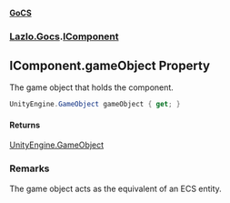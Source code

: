 #### [GoCS](./index.md 'index')
### [Lazlo.Gocs](./Lazlo-Gocs.md 'Lazlo.Gocs').[IComponent](./Lazlo-Gocs-IComponent.md 'Lazlo.Gocs.IComponent')
## IComponent.gameObject Property
The game object that holds the component.  
```C#
UnityEngine.GameObject gameObject { get; }
```
#### Returns
[UnityEngine.GameObject](https://docs.microsoft.com/en-us/dotnet/api/UnityEngine.GameObject 'UnityEngine.GameObject')  
### Remarks
The game object acts as the equivalent of an ECS entity.  
